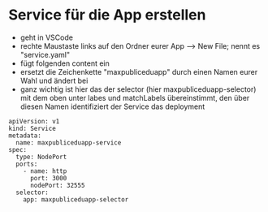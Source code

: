 # Service für die App erstellen

* geht in VSCode 
* rechte Maustaste links auf den Ordner eurer App --&gt; New File; nennt es "service.yaml"
* fügt folgenden content ein
* ersetzt die Zeichenkette "maxpubliceduapp" durch einen Namen eurer Wahl und ändert bei
* ganz wichtig ist hier das der selector \(hier maxpubliceduapp-selector\) mit dem oben unter labes und matchLabels übereinstimmt, den über diesen Namen identifiziert der Service das deployment

```text
apiVersion: v1
kind: Service
metadata:
  name: maxpubliceduapp-service
spec:
  type: NodePort
  ports:
    - name: http
      port: 3000
      nodePort: 32555
  selector:
    app: maxpubliceduapp-selector
```




